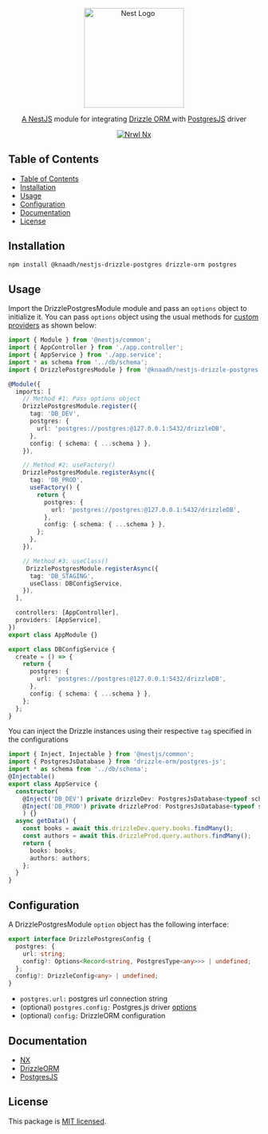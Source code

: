 <p align="center">
  <a href="https://nestjs.com/" target="blank"><img src="https://nestjs.com/img/logo.svg" width="200" alt="Nest Logo" /></a>
</p>

<p align="center">
 <a href="https://nestjs.com/" target="blank">A NestJS</a> module for integrating  <a href="https://orm.drizzle.team" target="blank">Drizzle ORM </a> with <a href="https://github.com/porsager/postgres" target="blank">PostgresJS</a> driver
</p>

<p align="center">
  <a href="https://nx.dev/" target="blank"><img src="https://img.shields.io/badge/built%20with-Nx-orange?style=for-the-badge" alt="Nrwl Nx" /></a>
</p>

## Table of Contents

- [Table of Contents](#table-of-contents)
- [Installation](#installation)
- [Usage](#usage)
- [Configuration](#configuration)
- [Documentation](#documentation)
- [License](#license)

## Installation

```bash
npm install @knaadh/nestjs-drizzle-postgres drizzle-orm postgres
```

## Usage

Import the DrizzlePostgresModule module and pass an `options` object to initialize it. You can pass `options` object using the usual methods for [custom providers](https://docs.nestjs.com/fundamentals/custom-providers) as shown below:

```typescript
import { Module } from '@nestjs/common';
import { AppController } from './app.controller';
import { AppService } from './app.service';
import * as schema from '../db/schema';
import { DrizzlePostgresModule } from '@knaadh/nestjs-drizzle-postgres';

@Module({
  imports: [
    // Method #1: Pass options object
    DrizzlePostgresModule.register({
      tag: 'DB_DEV',
      postgres: {
        url: 'postgres://postgres:@127.0.0.1:5432/drizzleDB',
      },
      config: { schema: { ...schema } },
    }),

    // Method #2: useFactory()
    DrizzlePostgresModule.registerAsync({
      tag: 'DB_PROD',
      useFactory() {
        return {
          postgres: {
            url: 'postgres://postgres:@127.0.0.1:5432/drizzleDB',
          },
          config: { schema: { ...schema } },
        };
      },
    }),

    // Method #3: useClass()
     DrizzlePostgresModule.registerAsync({
      tag: 'DB_STAGING',
      useClass: DBConfigService,
    }),
  ],

  controllers: [AppController],
  providers: [AppService],
})
export class AppModule {}
```

```typescript
export class DBConfigService {
  create = () => {
    return {
      postgres: {
        url: 'postgres://postgres:@127.0.0.1:5432/drizzleDB',
      },
      config: { schema: { ...schema } },
    };
  };
}
```
You can inject the Drizzle instances using their respective `tag` specified in the configurations

```typescript
import { Inject, Injectable } from '@nestjs/common';
import { PostgresJsDatabase } from 'drizzle-orm/postgres-js';
import * as schema from '../db/schema';
@Injectable()
export class AppService {
  constructor(
    @Inject('DB_DEV') private drizzleDev: PostgresJsDatabase<typeof schema>,
    @Inject('DB_PROD') private drizzleProd: PostgresJsDatabase<typeof schema>
    ) {}
  async getData() {
    const books = await this.drizzleDev.query.books.findMany();
    const authors = await this.drizzleProd.query.authors.findMany();
    return {
      books: books,
      authors: authors,
    };
  }
}
```

## Configuration

A DrizzlePostgresModule `option` object has the following interface:

```typescript
export interface DrizzlePostgresConfig {
  postgres: {
    url: string;
    config?: Options<Record<string, PostgresType<any>>> | undefined;
  };
  config?: DrizzleConfig<any> | undefined;
}
```

- `postgres.url:` postgres url connection string
- (optional) `postgres.config:` Postgres.js driver [options](https://github.com/porsager/postgres#connection-details)
- (optional) `config:` DrizzleORM configuration

## Documentation

- [NX](https://nx.dev/)
- [DrizzleORM](https://orm.drizzle.team/)
- [PostgresJS](https://github.com/porsager/postgres)

## License

This package is [MIT licensed](https://github.com/knaadh/nestjs-drizzle/blob/main/LICENSE).
